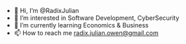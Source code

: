 - 👋 Hi, I’m @RadixJulian
- 👀 I’m interested in Software Development, CyberSecurity
- 🌱 I’m currently learning Economics & Business
- 📫 How to reach me radix.julian.owen@gmail.com
